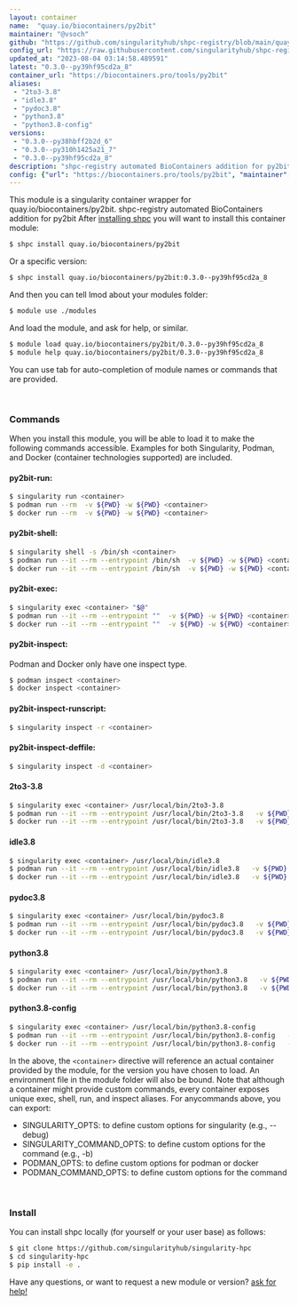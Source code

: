 ```yaml
---
layout: container
name:  "quay.io/biocontainers/py2bit"
maintainer: "@vsoch"
github: "https://github.com/singularityhub/shpc-registry/blob/main/quay.io/biocontainers/py2bit/container.yaml"
config_url: "https://raw.githubusercontent.com/singularityhub/shpc-registry/main/quay.io/biocontainers/py2bit/container.yaml"
updated_at: "2023-08-04 03:14:58.489591"
latest: "0.3.0--py39hf95cd2a_8"
container_url: "https://biocontainers.pro/tools/py2bit"
aliases:
 - "2to3-3.8"
 - "idle3.8"
 - "pydoc3.8"
 - "python3.8"
 - "python3.8-config"
versions:
 - "0.3.0--py38hbff2b2d_6"
 - "0.3.0--py310h1425a21_7"
 - "0.3.0--py39hf95cd2a_8"
description: "shpc-registry automated BioContainers addition for py2bit"
config: {"url": "https://biocontainers.pro/tools/py2bit", "maintainer": "@vsoch", "description": "shpc-registry automated BioContainers addition for py2bit", "latest": {"0.3.0--py39hf95cd2a_8": "sha256:e30553b4632bc4ab4270a6bffdb2a883cc4eaeffee7661c26875f60c3cabb7fa"}, "tags": {"0.3.0--py38hbff2b2d_6": "sha256:1a862eb1ecd5913bd7b4834f327f18bb26ab9b0f6e20d8141a3c77ee01c58296", "0.3.0--py310h1425a21_7": "sha256:87deddb5652581e0790472d2ef1f5ea07883d764daa895127750084a281acbeb", "0.3.0--py39hf95cd2a_8": "sha256:e30553b4632bc4ab4270a6bffdb2a883cc4eaeffee7661c26875f60c3cabb7fa"}, "docker": "quay.io/biocontainers/py2bit", "aliases": {"2to3-3.8": "/usr/local/bin/2to3-3.8", "idle3.8": "/usr/local/bin/idle3.8", "pydoc3.8": "/usr/local/bin/pydoc3.8", "python3.8": "/usr/local/bin/python3.8", "python3.8-config": "/usr/local/bin/python3.8-config"}}
---
```


This module is a singularity container wrapper for quay.io/biocontainers/py2bit.
shpc-registry automated BioContainers addition for py2bit
After [installing shpc](#install) you will want to install this container module:


```bash
$ shpc install quay.io/biocontainers/py2bit
```

Or a specific version:

```bash
$ shpc install quay.io/biocontainers/py2bit:0.3.0--py39hf95cd2a_8
```

And then you can tell lmod about your modules folder:

```bash
$ module use ./modules
```

And load the module, and ask for help, or similar.

```bash
$ module load quay.io/biocontainers/py2bit/0.3.0--py39hf95cd2a_8
$ module help quay.io/biocontainers/py2bit/0.3.0--py39hf95cd2a_8
```

You can use tab for auto-completion of module names or commands that are provided.

<br>

### Commands

When you install this module, you will be able to load it to make the following commands accessible.
Examples for both Singularity, Podman, and Docker (container technologies supported) are included.

#### py2bit-run:

```bash
$ singularity run <container>
$ podman run --rm  -v ${PWD} -w ${PWD} <container>
$ docker run --rm  -v ${PWD} -w ${PWD} <container>
```

#### py2bit-shell:

```bash
$ singularity shell -s /bin/sh <container>
$ podman run --it --rm --entrypoint /bin/sh  -v ${PWD} -w ${PWD} <container>
$ docker run --it --rm --entrypoint /bin/sh  -v ${PWD} -w ${PWD} <container>
```

#### py2bit-exec:

```bash
$ singularity exec <container> "$@"
$ podman run --it --rm --entrypoint ""  -v ${PWD} -w ${PWD} <container> "$@"
$ docker run --it --rm --entrypoint ""  -v ${PWD} -w ${PWD} <container> "$@"
```

#### py2bit-inspect:

Podman and Docker only have one inspect type.

```bash
$ podman inspect <container>
$ docker inspect <container>
```

#### py2bit-inspect-runscript:

```bash
$ singularity inspect -r <container>
```

#### py2bit-inspect-deffile:

```bash
$ singularity inspect -d <container>
```


#### 2to3-3.8

```bash
$ singularity exec <container> /usr/local/bin/2to3-3.8
$ podman run --it --rm --entrypoint /usr/local/bin/2to3-3.8   -v ${PWD} -w ${PWD} <container> -c " $@"
$ docker run --it --rm --entrypoint /usr/local/bin/2to3-3.8   -v ${PWD} -w ${PWD} <container> -c " $@"
```


#### idle3.8

```bash
$ singularity exec <container> /usr/local/bin/idle3.8
$ podman run --it --rm --entrypoint /usr/local/bin/idle3.8   -v ${PWD} -w ${PWD} <container> -c " $@"
$ docker run --it --rm --entrypoint /usr/local/bin/idle3.8   -v ${PWD} -w ${PWD} <container> -c " $@"
```


#### pydoc3.8

```bash
$ singularity exec <container> /usr/local/bin/pydoc3.8
$ podman run --it --rm --entrypoint /usr/local/bin/pydoc3.8   -v ${PWD} -w ${PWD} <container> -c " $@"
$ docker run --it --rm --entrypoint /usr/local/bin/pydoc3.8   -v ${PWD} -w ${PWD} <container> -c " $@"
```


#### python3.8

```bash
$ singularity exec <container> /usr/local/bin/python3.8
$ podman run --it --rm --entrypoint /usr/local/bin/python3.8   -v ${PWD} -w ${PWD} <container> -c " $@"
$ docker run --it --rm --entrypoint /usr/local/bin/python3.8   -v ${PWD} -w ${PWD} <container> -c " $@"
```


#### python3.8-config

```bash
$ singularity exec <container> /usr/local/bin/python3.8-config
$ podman run --it --rm --entrypoint /usr/local/bin/python3.8-config   -v ${PWD} -w ${PWD} <container> -c " $@"
$ docker run --it --rm --entrypoint /usr/local/bin/python3.8-config   -v ${PWD} -w ${PWD} <container> -c " $@"
```



In the above, the `<container>` directive will reference an actual container provided
by the module, for the version you have chosen to load. An environment file in the
module folder will also be bound. Note that although a container
might provide custom commands, every container exposes unique exec, shell, run, and
inspect aliases. For anycommands above, you can export:

 - SINGULARITY_OPTS: to define custom options for singularity (e.g., --debug)
 - SINGULARITY_COMMAND_OPTS: to define custom options for the command (e.g., -b)
 - PODMAN_OPTS: to define custom options for podman or docker
 - PODMAN_COMMAND_OPTS: to define custom options for the command

<br>

### Install

You can install shpc locally (for yourself or your user base) as follows:

```bash
$ git clone https://github.com/singularityhub/singularity-hpc
$ cd singularity-hpc
$ pip install -e .
```

Have any questions, or want to request a new module or version? [ask for help!](https://github.com/singularityhub/singularity-hpc/issues)